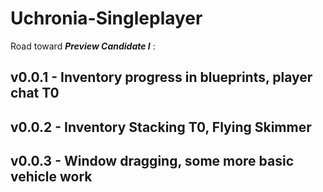 # Uchronia-Singleplayer

Road toward ***Preview Candidate I*** :

## v0.0.1 - Inventory progress in blueprints, player chat T0

## v0.0.2 - Inventory Stacking T0, Flying Skimmer

## v0.0.3 - Window dragging, some more basic vehicle work
